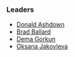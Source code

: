 ### Leaders
* [Donald Ashdown](mailto:donald.ashdown@owasp.org)
* [Brad Ballard](mailto:brad.ballard@owasp.org)
* [Dema Gorkun](mailto:dema.gorkun@owasp.org)
* [Oksana Jakovleva](mailto:oksana.jakovleva@owasp.org)
